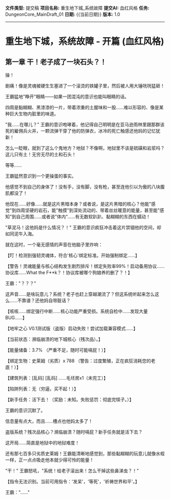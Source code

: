 **文件类型:** 提交稿
**项目名称:** 重生地下城_系统故障
**提交AI:** 血红风格
**任务:** DungeonCore_MainDraft_01
**日期:** {{当前日期}}
**版本:** 1.0

---

# 重生地下城，系统故障 - 开篇 (血红风格)

## 第一章 干！老子成了一块石头？！

操！

剧痛！像是灵魂被硬生生塞进了一个滚烫的铁罐子里，然后被人用大锤咣咣猛砸！

王霸猛地"睁开"眼睛——如果一团混沌的意识也能叫眼睛的话。

四周是黏糊糊、黑漆漆的一片，带着浓重的土腥味和一股……难以形容的、像是某种巨大生物内脏里的味道。

"我……在哪儿？" 王霸的意识咆哮着，他记得自己明明是在亚马逊雨林里跟那群该死的雇佣兵火并，一颗流弹干穿了他的防弹衣，冰冷的死亡触感还他妈的记忆犹新！

怎么一眨眼，就到了这么个鬼地方？地狱？不像啊，地狱里不该是硫磺和岩浆吗？这儿只有土！无穷无尽的土和石头！

等等……

王霸猛然意识到一个更操蛋的事实。

他感觉不到自己的身体了！没有手，没有脚，没有枪，甚至连他引以为傲的八块腹肌都没了！

他现在……好像……就是这片黑暗本身？或者说，是这片黑暗的核心？他能"感觉"到四周坚硬的岩石，能"触摸"到深处流动的、带着丝丝暖意的能量，甚至能"感知"到自己周围……或者说"体内"……有无数软趴趴、黏糊糊的东西在蠕动！

"草泥马！这他妈是什么情况？！" 王霸的意识疯狂冲击着这片禁锢他的空间，却如同泥牛入海。

就在这时，一个毫无感情的声音在他脑子里炸响：

【叮！检测到强韧灵魂体，符合'核心'绑定标准。开始强制绑定……】

【警告！灵魂能量与核心结构发生剧烈排斥！绑定失败率99%！启动备用协议……协议库……What the F**k？！协议库被哪个狗娘养的删了？！】

王霸："？？？"

这声音……是啥玩意儿？系统？老子也赶上穿越潮流了？但这系统听起来怎么这么……不靠谱？还他妈自带脏话？

【咳咳……绑定强行中断……核心功能严重受损。系统自检中……发现大量BUG……】

【地牢之心 V0.1测试版（盗版）启动失败！尝试加载兼容模式……】

【当前状态：濒临崩溃的地下城核心（残次品）。】

【能量储备：3.7% （严重不足，随时可能嗝屁！）】

【绑定生物：史莱姆（劣质）x 788 （警告：过度繁殖，正在疯狂消耗您的老底！）】

【建筑列表：[乱码] [乱码] ……毛坯房x1（未完工）】

【陷阱列表：无（穷逼，买不起！）】

【新手任务：活下去！（奖励：未知。失败惩罚：彻底完犊子。）】

王霸的意识沉默了。

信息量有点大，而且……槽点也他妈太多了！

盗版系统？残次品核心？濒临崩溃？随时嗝屁？新手任务就是活下去？

这开局……简直是地狱中的地狱难度！

还有那七百多只劣质史莱姆！王霸能清晰地感觉到，那些黏糊糊的玩意儿就像水蛭一样，正一点点吸走他本就少得可怜的能量！

"干！" 王霸怒吼，"系统！给老子滚出来！怎么干掉这些鼻涕虫？！"

【指令无法识别。当前可用指令：'发呆'，'等死'，'祈祷世界和平'。】

王霸："……"

 